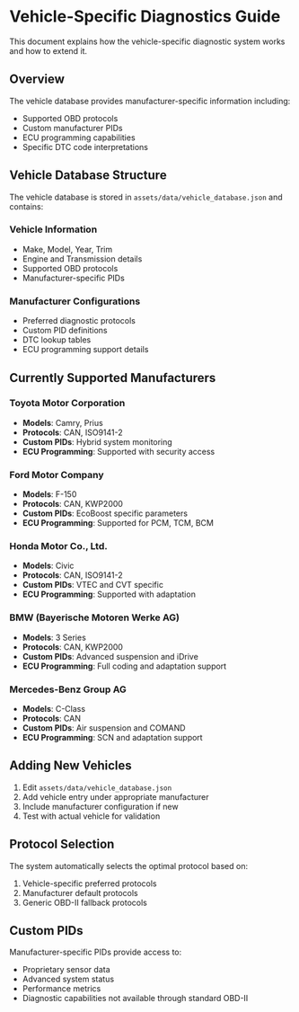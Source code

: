 # Vehicle-Specific Diagnostics Guide

This document explains how the vehicle-specific diagnostic system works and how to extend it.

## Overview

The vehicle database provides manufacturer-specific information including:
- Supported OBD protocols
- Custom manufacturer PIDs
- ECU programming capabilities  
- Specific DTC code interpretations

## Vehicle Database Structure

The vehicle database is stored in `assets/data/vehicle_database.json` and contains:

### Vehicle Information
- Make, Model, Year, Trim
- Engine and Transmission details
- Supported OBD protocols
- Manufacturer-specific PIDs

### Manufacturer Configurations
- Preferred diagnostic protocols
- Custom PID definitions
- DTC lookup tables
- ECU programming support details

## Currently Supported Manufacturers

### Toyota Motor Corporation
- **Models**: Camry, Prius
- **Protocols**: CAN, ISO9141-2
- **Custom PIDs**: Hybrid system monitoring
- **ECU Programming**: Supported with security access

### Ford Motor Company  
- **Models**: F-150
- **Protocols**: CAN, KWP2000
- **Custom PIDs**: EcoBoost specific parameters
- **ECU Programming**: Supported for PCM, TCM, BCM

### Honda Motor Co., Ltd.
- **Models**: Civic
- **Protocols**: CAN, ISO9141-2
- **Custom PIDs**: VTEC and CVT specific
- **ECU Programming**: Supported with adaptation

### BMW (Bayerische Motoren Werke AG)
- **Models**: 3 Series
- **Protocols**: CAN, KWP2000
- **Custom PIDs**: Advanced suspension and iDrive
- **ECU Programming**: Full coding and adaptation support

### Mercedes-Benz Group AG
- **Models**: C-Class
- **Protocols**: CAN
- **Custom PIDs**: Air suspension and COMAND
- **ECU Programming**: SCN and adaptation support

## Adding New Vehicles

1. Edit `assets/data/vehicle_database.json`
2. Add vehicle entry under appropriate manufacturer
3. Include manufacturer configuration if new
4. Test with actual vehicle for validation

## Protocol Selection

The system automatically selects the optimal protocol based on:
1. Vehicle-specific preferred protocols
2. Manufacturer default protocols  
3. Generic OBD-II fallback protocols

## Custom PIDs

Manufacturer-specific PIDs provide access to:
- Proprietary sensor data
- Advanced system status
- Performance metrics
- Diagnostic capabilities not available through standard OBD-II